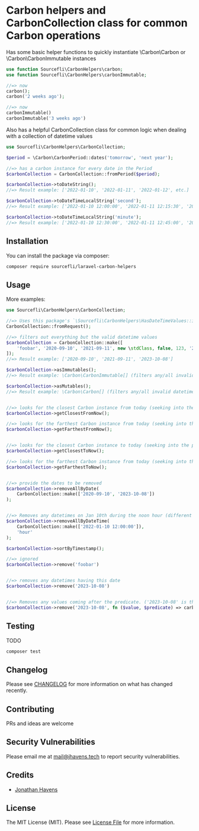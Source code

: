 # Carbon helpers and CarbonCollection class for common Carbon operations 

Has some basic helper functions to quickly instantiate \Carbon\Carbon or \Carbon\CarbonImmutable instances
```php
use function Sourcefli\CarbonHelpers\carbon;
use function Sourcefli\CarbonHelpers\carbonImmutable;

//=> now
carbon(); 
carbon('2 weeks ago');

//=> now
carbonImmutable() 
carbonImmutable('3 weeks ago')
```

Also has a helpful CarbonCollection class for common logic when dealing with a collection of datetime values
```php
use Sourcefli\CarbonHelpers\CarbonCollection;

$period = \Carbon\CarbonPeriod::dates('tomorrow', 'next year');

//=> has a carbon instance for every date in the Period
$carbonCollection = CarbonCollection::fromPeriod($period); 

$carbonCollection->toDateString(); 
//=> Result example: ['2022-01-10', '2022-01-11', '2022-01-12', etc.] 

$carbonCollection->toDateTimeLocalString('second'); 
//=> Result example: ['2022-01-10 12:00:00', '2022-01-11 12:15:30', '2022-01-12 15:45:45', etc.] -> seconds are acknowledged 

$carbonCollection->toDateTimeLocalString('minute'); 
//=> Result example: ['2022-01-10 12:30:00', '2022-01-11 12:45:00', '2022-01-12 15:45:00', etc.] -> minutes are acknowledged (seconds aren't)
```

## Installation
You can install the package via composer:

```bash
composer require sourcefli/laravel-carbon-helpers
```

## Usage
More examples:
```php
use Sourcefli\CarbonHelpers\CarbonCollection;

//=> Uses this package's `\Sourcefli\CarbonHelpers\HasDateTimeValues::isADatetimeValue` function to collect datetime values from the request
CarbonCollection::fromRequest();

//=> filters out everything but the valid datetime values
$carbonCollection = CarbonCollection::make([
    'foobar', '2020-09-10', '2021-09-11', new \stdClass, false, 123, '2023-10-08'
]); 
//=> Result example: ['2020-09-10', '2021-09-11', '2023-10-08']

$carbonCollection->asImmutables(); 
//=> Result example: \Carbon\CarbonImmutable[] (filters any/all invalid datetime values in the process)

$carbonCollection->asMutables(); 
//=> Result example: \Carbon\Carbon[] (filters any/all invalid datetime values in the process)


//=> looks for the closest Carbon instance from today (seeking into the future)
$carbonCollection->getClosestFromNow(); 

//=> looks for the farthest Carbon instance from today (seeking into the future)
$carbonCollection->getFarthestFromNow(); 


//=> looks for the closest Carbon instance to today (seeking into the past)
$carbonCollection->getClosestToNow(); 

//=> looks for the farthest Carbon instance from today (seeking into the past)
$carbonCollection->getFarthestToNow(); 


//=> provide the dates to be removed
$carbonCollection->removeAllByDate(
    CarbonCollection::make(['2020-09-10', '2023-10-08']) 
);


//=> Removes any datetimes on Jan 10th during the noon hour (different precisions can be used as the 2nd param)
$carbonCollection->removeAllByDateTime(
    CarbonCollection::make(['2022-01-10 12:00:00']), 
    'hour' 
);

$carbonCollection->sortByTimestamp();

//=> ignored
$carbonCollection->remove('foobar') 


//=> removes any datetimes having this date
$carbonCollection->remove('2023-10-08') 


//=> Removes any values coming after the predicate. ('2023-10-08' is the predicate value used)
$carbonCollection->remove('2023-10-08', fn ($value, $predicate) => carbon($predicate)->isBefore($value)) 
```

## Testing
TODO

```bash
composer test
```

## Changelog

Please see [CHANGELOG](CHANGELOG.md) for more information on what has changed recently.

## Contributing
PRs and ideas are welcome

## Security Vulnerabilities
Please email me at mail@jhavens.tech to report security vulnerabilities.

## Credits
- [Jonathan Havens](https://github.com/sourcefli)

## License

The MIT License (MIT). Please see [License File](LICENSE.md) for more information.
